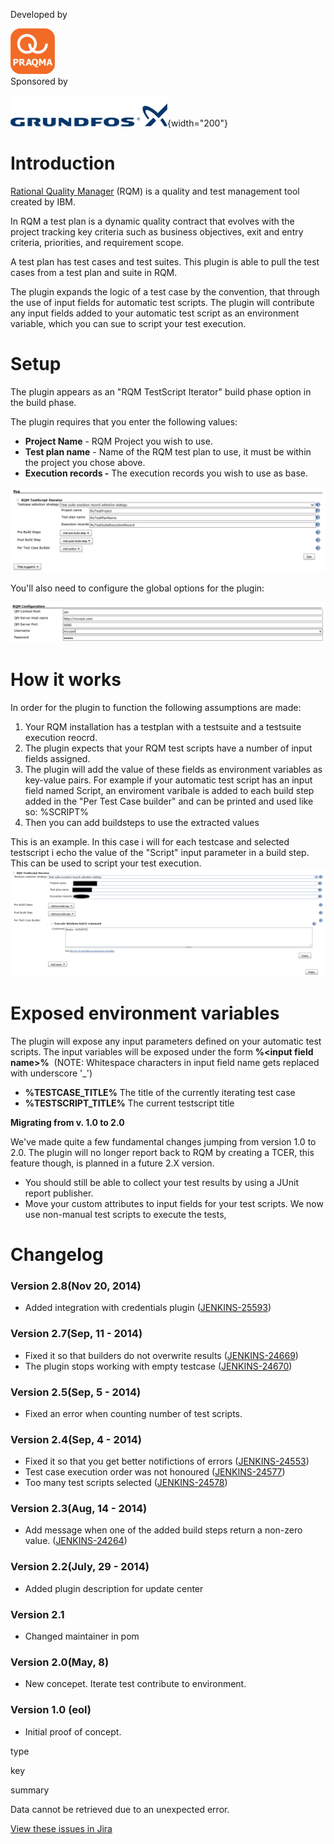 Developed by

![](docs/images/praqma_logo_70x70.jpeg)  
Sponsored by

![](docs/images/grundfos_logo.jpeg){width="200"}

# **Introduction**

[Rational Quality
Manager](http://www-01.ibm.com/software/rational/products/rqm/) (RQM) is
a quality and test management tool created by IBM.

In RQM a test plan is a dynamic quality contract that evolves with the
project tracking key criteria such as business objectives, exit and
entry criteria, priorities, and requirement scope.

A test plan has test cases and test suites. This plugin is able to pull
the test cases from a test plan and suite in RQM.

The plugin expands the logic of a test case by the convention, that
through the use of input fields for automatic test scripts. The plugin
will contribute any input fields added to your automatic test script as
an environment variable, which you can sue to script your test
execution. 

# **Setup**

The plugin appears as an "RQM TestScript Iterator" build phase option in
the build phase.

The plugin requires that you enter the following values:

-   **Project Name** - RQM Project you wish to use.
-   **Test plan name** - Name of the RQM test plan to use, it must be
    within the project you chose above.
-   **Execution records -** The execution records you wish to use as
    base.

![](docs/images/BuildStepSetup.png)

You'll also need to configure the global options for the plugin: 

![](docs/images/BuildStepGlobal.png)

# How it works

In order for the plugin to function the following assumptions are made: 

1.  Your RQM installation has a testplan with a testsuite and a
    testsuite execution reocrd.
2.  The plugin expects that your RQM test scripts have a number of input
    fields assigned. 
3.  The plugin will add the value of these fields as environment
    variables as key-value pairs. For example if your automatic test
    script has an input field named Script, an enviroment varibale is
    added to each build step added in the "Per Test Case builder" and
    can be printed and used like so: %SCRIPT%
4.  Then you can add buildsteps to use the extracted values

This is an example. In this case i will for each testcase and selected
testscript i echo the value of the "Script" input parameter in a build
step. This can be used to script your test execution.  
![](docs/images/using_script.png)

# Exposed environment variables

The plugin will expose any input parameters defined on your automatic
test scripts. The input variables will be exposed under the form
**%\<input field name\>%**  (NOTE: Whitespace characters in input field
name gets replaced with underscore '\_')

-   **%TESTCASE\_TITLE%** The title of the currently iterating test case
-   **%TESTSCRIPT\_TITLE%** The current testscript title

**Migrating from v. 1.0 to 2.0**

We've made quite a few fundamental changes jumping from version 1.0 to
2.0. The plugin will no longer report back to RQM by creating a TCER,
this feature though, is planned in a future 2.X version.

-   You should still be able to collect your test results by using a
    JUnit report publisher.
-   Move your custom attributes to input fields for your test scripts.
    We now use non-manual test scripts to execute the tests, 

# Changelog

### Version 2.8(Nov 20, 2014)

-   Added integration with credentials plugin
    ([JENKINS-25593](https://issues.jenkins-ci.org/browse/JENKINS-25593))

### Version 2.7(Sep, 11 - 2014)

-   Fixed it so that builders do not overwrite results
    ([JENKINS-24669](https://issues.jenkins-ci.org/browse/JENKINS-24669))
-   The plugin stops working with empty testcase
    ([JENKINS-24670](https://issues.jenkins-ci.org/browse/JENKINS-24670))

### Version 2.5(Sep, 5 - 2014)

-   Fixed an error when counting number of test scripts.

### Version 2.4(Sep, 4 - 2014)

-   Fixed it so that you get better notifictions of errors
    ([JENKINS-24553](https://issues.jenkins-ci.org/browse/JENKINS-24553))
-   Test case execution order was not honoured
    ([JENKINS-24577](https://issues.jenkins-ci.org/browse/JENKINS-24577))
-   Too many test scripts selected
    ([JENKINS-24578](https://issues.jenkins-ci.org/browse/JENKINS-24578))

### Version 2.3(Aug, 14 - 2014)

-   Add message when one of the added build steps return a non-zero
    value.
    ([JENKINS-24264](https://issues.jenkins-ci.org/browse/JENKINS-24264))

### Version 2.2(July, 29 - 2014)

-   Added plugin description for update center

### Version 2.1

-   Changed maintainer in pom

### Version 2.0(May, 8)

-   New concepet. Iterate test contribute to environment.

### Version 1.0 (eol)

-   Initial proof of concept.

type

key

summary

Data cannot be retrieved due to an unexpected error.

[View these issues in
Jira](http://issues.jenkins-ci.org/secure/IssueNavigator.jspa?reset=true&jqlQuery=project%20=%20JENKINS%20AND%20status%20in%20%28Open,%20%22In%20Progress%22,%20Reopened%29%20AND%20component%20=%20%27rqm-plugin%27&src=confmacro)

  
